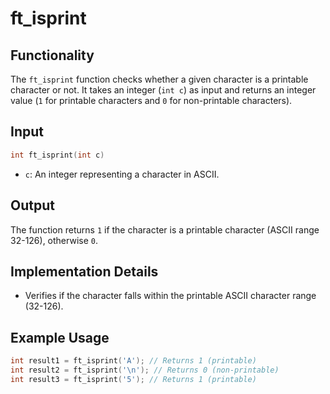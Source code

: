 # ft_isprint

## Functionality

The `ft_isprint` function checks whether a given character is a printable character or not. It takes an integer (`int c`) as input and returns an integer value (`1` for printable characters and `0` for non-printable characters).

## Input

```c
int	ft_isprint(int c)
```

- `c`: An integer representing a character in ASCII.

## Output

The function returns `1` if the character is a printable character (ASCII range 32-126), otherwise `0`.

## Implementation Details

- Verifies if the character falls within the printable ASCII character range (32-126).

## Example Usage

```c
int result1 = ft_isprint('A'); // Returns 1 (printable)
int result2 = ft_isprint('\n'); // Returns 0 (non-printable)
int result3 = ft_isprint('5'); // Returns 1 (printable)
```